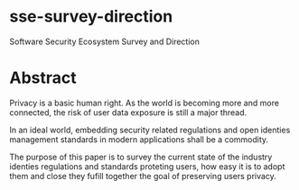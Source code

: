 # sse-survey-direction
Software Security Ecosystem Survey and Direction

# Abstract

Privacy is a basic human right. As the world is becoming more and more connected, the risk of user data exposure
is still a major thread.

In an ideal world, embedding security related regulations and open identies management standards in modern applications shall
be a commodity.

The purpose of this paper is to survey the current state of the industry identies regulations and standards proteting users, how easy it is to adopt them and
 close they fufill together the goal of preserving users privacy.
